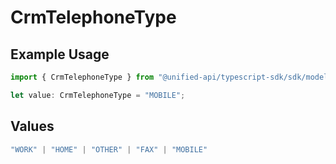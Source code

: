 # CrmTelephoneType

## Example Usage

```typescript
import { CrmTelephoneType } from "@unified-api/typescript-sdk/sdk/models/shared";

let value: CrmTelephoneType = "MOBILE";
```

## Values

```typescript
"WORK" | "HOME" | "OTHER" | "FAX" | "MOBILE"
```